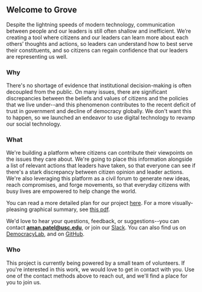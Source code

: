 ## Welcome to Grove

Despite the lightning speeds of modern technology, communication between people and our leaders is still often shallow and inefficient. We’re creating a tool where citizens and our leaders can learn more about each others’ thoughts and actions, so leaders can understand how to best serve their constituents, and so citizens can regain confidence that our leaders are representing us well.

### Why

There's no shortage of evidence that institutional decision-making is often decoupled from the public. On many issues, there are significant discrepancies between the beliefs and values of citizens and the policies that we live under--and this phenomenon contributes to the recent deficit of trust in government and decline of democracy globally. We don't want this to happen, so we launched an endeavor to use digital technology to revamp our social technology.

### What

We're building a platform where citizens can contribute their viewpoints on the issues they care about. We're going to place this information alongside a list of relevant actions that leaders have taken, so that everyone can see if there's a stark discrepancy between citizen opinion and leader actions. We're also leveraging this platform as a civil forum to generate new ideas, reach compromises, and forge movements, so that everyday citizens with busy lives are empowered to help change the world.

You can read a more detailed plan for our project [here](https://drive.google.com/file/d/1spyZwB-DbDNKNlOtm2hAkvy6j5_Tgs4a/view?usp=sharing). For a more visually-pleasing graphical summary, see [this pdf](https://github.com/groveapp/groveapp.github.io/blob/main/A%20Visual%20Summary%20of%20Grove.pdf).

We'd love to hear your questions, feedback, or suggestions--you can contact **aman.patel@usc.edu**, or join our [Slack](https://join.slack.com/t/groveanaccoun-hnm5149/shared_invite/zt-kiajatiu-mqPHPmClMFwMa36jdSWGDg). You can also find us on [DemocracyLab](https://www.democracylab.org/index/?section=AboutProject&id=638), and on [GitHub](https://github.com/groveapp).

### Who

This project is currently being powered by a small team of volunteers. If you're interested in this work, we would love to get in contact with you. Use one of the contact methods above to reach out, and we'll find a place for you to join us.
